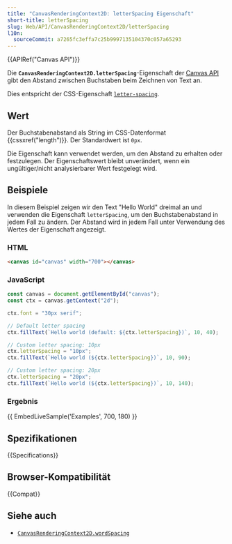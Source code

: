 ```yaml
---
title: "CanvasRenderingContext2D: letterSpacing Eigenschaft"
short-title: letterSpacing
slug: Web/API/CanvasRenderingContext2D/letterSpacing
l10n:
  sourceCommit: a7265fc3effa7c25b9997135104370c057a65293
---
```


{{APIRef("Canvas API")}}

Die **`CanvasRenderingContext2D.letterSpacing`**-Eigenschaft der [Canvas API](/de/docs/Web/API/Canvas_API) gibt den Abstand zwischen Buchstaben beim Zeichnen von Text an.

Dies entspricht der CSS-Eigenschaft [`letter-spacing`](/de/docs/Web/CSS/letter-spacing).

## Wert

Der Buchstabenabstand als String im CSS-Datenformat {{cssxref("length")}}.
Der Standardwert ist `0px`.

Die Eigenschaft kann verwendet werden, um den Abstand zu erhalten oder festzulegen.
Der Eigenschaftswert bleibt unverändert, wenn ein ungültiger/nicht analysierbarer Wert festgelegt wird.

## Beispiele

In diesem Beispiel zeigen wir den Text "Hello World" dreimal an und verwenden die Eigenschaft `letterSpacing`, um den Buchstabenabstand in jedem Fall zu ändern. Der Abstand wird in jedem Fall unter Verwendung des Wertes der Eigenschaft angezeigt.

### HTML

```html
<canvas id="canvas" width="700"></canvas>
```

### JavaScript

```js
const canvas = document.getElementById("canvas");
const ctx = canvas.getContext("2d");

ctx.font = "30px serif";

// Default letter spacing
ctx.fillText(`Hello world (default: ${ctx.letterSpacing})`, 10, 40);

// Custom letter spacing: 10px
ctx.letterSpacing = "10px";
ctx.fillText(`Hello world (${ctx.letterSpacing})`, 10, 90);

// Custom letter spacing: 20px
ctx.letterSpacing = "20px";
ctx.fillText(`Hello world (${ctx.letterSpacing})`, 10, 140);
```

### Ergebnis

{{ EmbedLiveSample('Examples', 700, 180) }}

## Spezifikationen

{{Specifications}}

## Browser-Kompatibilität

{{Compat}}

## Siehe auch

- [`CanvasRenderingContext2D.wordSpacing`](/de/docs/Web/API/CanvasRenderingContext2D/wordSpacing)
